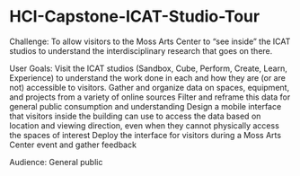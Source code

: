# HCI-Capstone-ICAT-Studio-Tour
Challenge: To allow visitors to the Moss Arts Center to “see inside” the ICAT studios to understand the interdisciplinary research that goes on there.     

User Goals:  Visit the ICAT studios (Sandbox, Cube, Perform, Create, Learn, Experience) to understand the work done in each and how they are (or are not) accessible to visitors. Gather and organize data on spaces, equipment, and projects from a variety of online sources Filter and reframe this data for general public consumption and understanding Design a mobile interface that visitors inside the building can use to access the data based on location and viewing direction, even when they cannot physically access the spaces of interest Deploy the interface for visitors during a Moss Arts Center event and gather feedback    

Audience:  General public
